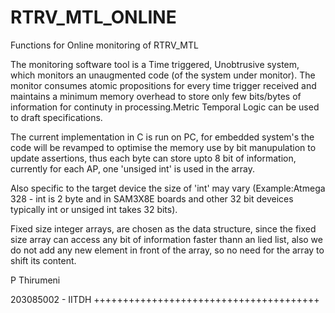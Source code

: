
# RTRV_MTL_ONLINE
Functions for Online monitoring of RTRV_MTL

The monitoring software tool is a Time triggered, Unobtrusive system, which monitors an unaugmented code (of the system under monitor).
The monitor consumes atomic propositions for every time trigger received and maintains a minimum memory overhead to store only few bits/bytes of information for continuty in processing.Metric Temporal Logic can be used to draft specifications.

The current implementation in C is run on PC, for embedded system's the code will be revamped to optimise the memory use by bit manupulation to update assertions, thus each byte can store upto 8 bit of information, currently for each AP, one 'unsiged int' is used in the array.

Also specific to the target device the size of 'int' may vary (Example:Atmega 328 - int is 2 byte and in SAM3X8E boards and other 32 bit deveices typically int or unsiged int takes 32 bits).

Fixed size integer arrays, are chosen as the data structure, since the fixed size array can access any bit of information faster thann an lied list, also we do not add any new element in front of the array, so no need for the array to shift its content.

P Thirumeni

203085002 - IITDH
+++++++++++++++++++++++++++++++++++++++

